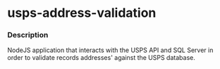 # usps-address-validation

### Description

NodeJS application that interacts with the USPS API and SQL Server in order to validate records addresses' against the USPS database.
